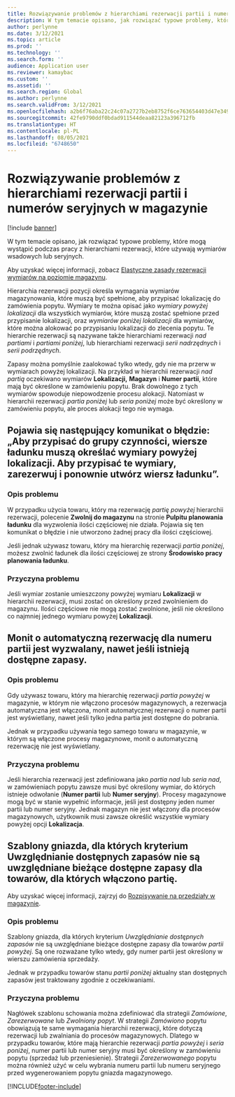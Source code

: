 ```yaml
---
title: Rozwiązywanie problemów z hierarchiami rezerwacji partii i numerów seryjnych w magazynie
description: W tym temacie opisano, jak rozwiązać typowe problemy, które mogą wystąpić podczas pracy z hierarchiami rezerwacji, które używają wymiarów wsadowych lub seryjnych.
author: perlynne
ms.date: 3/12/2021
ms.topic: article
ms.prod: ''
ms.technology: ''
ms.search.form: ''
audience: Application user
ms.reviewer: kamaybac
ms.custom: ''
ms.assetid: ''
ms.search.region: Global
ms.author: perlynne
ms.search.validFrom: 3/12/2021
ms.openlocfilehash: a2b6f76aba22c24c07a2727b2eb8752f6ce763654403d47e34932a21a776dccb
ms.sourcegitcommit: 42fe9790ddf0bdad911544deaa82123a396712fb
ms.translationtype: HT
ms.contentlocale: pl-PL
ms.lasthandoff: 08/05/2021
ms.locfileid: "6748650"
---
```

# <a name="troubleshoot-warehouse-batch-and-serial-reservation-hierarchies"></a>Rozwiązywanie problemów z hierarchiami rezerwacji partii i numerów seryjnych w magazynie

[!include [banner](../includes/banner.md)]

W tym temacie opisano, jak rozwiązać typowe problemy, które mogą wystąpić podczas pracy z hierarchiami rezerwacji, które używają wymiarów wsadowych lub seryjnych.

Aby uzyskać więcej informacji, zobacz [Elastyczne zasady rezerwacji wymiarów na poziomie magazynu](flexible-warehouse-level-dimension-reservation.md).

Hierarchia rezerwacji pozycji określa wymagania wymiarów magazynowania, które muszą być spełnione, aby przypisać lokalizację do zamówienia popytu. Wymiary te można opisać jako *wymiary powyżej lokalizacji* dla wszystkich wymiarów, które muszą zostać spełnione przed przypisanie lokalizacji, oraz *wymiarów poniżej lokalizacji* dla wymiarów, które można alokować po przypisaniu lokalizacji do zlecenia popytu. Te hierarchie rezerwacji są nazywane także hierarchiami rezerwacji *nad partiami* i *partiami poniżej*, lub hierarchiami rezerwacji *serii nadrzędnych* i *serii podrzędnych*.

Zapasy można pomyślnie zaalokować tylko wtedy, gdy nie ma przerw w wymiarach powyżej lokalizacji. Na przykład w hierarchii rezerwacji *nad partią* oczekiwano wymiarów **Lokalizacji,** **Magazyn** i **Numer partii**, które mają być określone w zamówieniu popytu. Brak dowolnego z tych wymiarów spowoduje niepowodzenie procesu alokacji. Natomiast w hierarchii rezerwacji *partia poniżej* lub *seria poniżej* może być określony w zamówieniu popytu, ale proces alokacji tego nie wymaga.

## <a name="i-receive-the-following-error-message-to-be-assigned-to-wave-load-lines-must-specify-the-dimensions-above-the-location-to-assign-these-dimensions-reserve-and-recreate-the-load-line"></a>Pojawia się następujący komunikat o błędzie: „Aby przypisać do grupy czynności, wiersze ładunku muszą określać wymiary powyżej lokalizacji. Aby przypisać te wymiary, zarezerwuj i ponownie utwórz wiersz ładunku”.

### <a name="issue-description"></a>Opis problemu

W przypadku użycia towaru, który ma rezerwację *partię powyżej* hierarchii rezerwacji, polecenie **Zwolnij do magazynu** na stronie **Pulpitu planowania ładunku** dla wyzwolenia ilości częściowej nie działa. Pojawia się ten komunikat o błędzie i nie utworzono żadnej pracy dla ilości częściowej.

Jeśli jednak używasz towaru, który ma hierarchię rezerwacji *partia poniżej*, możesz zwolnić ładunek dla ilości częściowej ze strony **Środowisko pracy planowania ładunku**.

### <a name="issue-cause"></a>Przyczyna problemu

Jeśli wymiar zostanie umieszczony powyżej wymiaru **Lokalizacji** w hierarchii rezerwacji, musi zostać on określony przed zwolnieniem do magazynu. Ilości częściowe nie mogą zostać zwolnione, jeśli nie określono co najmniej jednego wymiaru powyżej **Lokalizacji**.

## <a name="the-auto-reservation-prompt-for-a-batch-number-is-triggered-even-though-there-is-available-inventory"></a>Monit o automatyczną rezerwację dla numeru partii jest wyzwalany, nawet jeśli istnieją dostępne zapasy.

### <a name="issue-description"></a>Opis problemu

Gdy używasz towaru, który ma hierarchię rezerwacji *partia powyżej* w magazynie, w którym nie włączono procesów magazynowych, a rezerwacja automatyczna jest włączona, monit automatycznej rezerwacji o numer partii jest wyświetlany, nawet jeśli tylko jedna partia jest dostępne do pobrania.

Jednak w przypadku używania tego samego towaru w magazynie, w którym są włączone procesy magazynowe, monit o automatyczną rezerwację nie jest wyświetlany.

### <a name="issue-cause"></a>Przyczyna problemu

Jeśli hierarchia rezerwacji jest zdefiniowana jako *partia nad* lub *seria nad*, w zamówieniach popytu zawsze musi być określony wymiar, do których istnieje odwołanie (**Numer partii** lub **Numer seryjny**). Procesy magazynowe mogą być w stanie wypełnić informacje, jeśli jest dostępny jeden numer partii lub numer seryjny. Jednak magazyn nie jest włączony dla procesów magazynowych, użytkownik musi zawsze określić wszystkie wymiary powyżej opcji **Lokalizacja**.

## <a name="slotting-templates-that-have-the-consider-on-hand-slot-criterion-dont-consider-current-on-hand-inventory-for-batch-enabled-items"></a>Szablony gniazda, dla których kryterium Uwzględnianie dostępnych zapasów nie są uwzględniane bieżące dostępne zapasy dla towarów, dla których włączono partię.

Aby uzyskać więcej informacji, zajrzyj do [Rozpisywanie na przedziały w magazynie](warehouse-slotting.md).

### <a name="issue-description"></a>Opis problemu

Szablony gniazda, dla których kryterium *Uwzględnianie dostępnych zapasów* nie są uwzględniane bieżące dostępne zapasy dla towarów *partii powyżej*. Są one rozważane tylko wtedy, gdy numer partii jest określony w wierszu zamówienia sprzedaży.

Jednak w przypadku towarów stanu *partii poniżej* aktualny stan dostępnych zapasów jest traktowany zgodnie z oczekiwaniami.

### <a name="issue-cause"></a>Przyczyna problemu

Nagłówek szablonu schowania można zdefiniować dla strategii *Zamówione*, *Zarezerwowane* lub *Zwolniony popyt*. W strategii *Zamówiono* popytu obowiązują te same wymagania hierarchii rezerwacji, które dotyczą rezerwacji lub zwalniania do procesów magazynowych. Dlatego w przypadku towarów, które mają hierarchie rezerwacji *partia powyżej* i *seria poniżej*, numer partii lub numer seryjny musi być określony w zamówieniu popytu (sprzedaż lub przeniesienie). Strategii *Zarezerwowanego* popytu można również użyć w celu wybrania numeru partii lub numeru seryjnego przed wygenerowaniem popytu gniazda magazynowego.

[!INCLUDE[footer-include](../../includes/footer-banner.md)]
